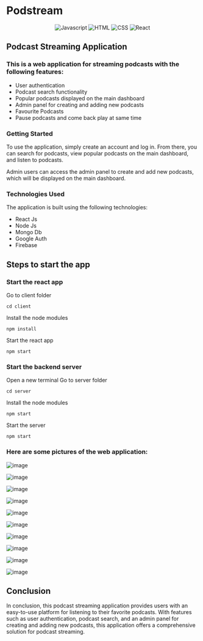 # Podstream
<div align='center'>


![Javascript](https://img.shields.io/badge/Javascript-Language-yellow)
![HTML](https://img.shields.io/badge/HTML-Hypertext-red)
![CSS](https://img.shields.io/badge/CSS-Styles-pink)
![React](https://img.shields.io/badge/React-Components-orange)

</div>

## Podcast Streaming Application


### This is a web application for streaming podcasts with the following features:
- User authentication
- Podcast search functionality
- Popular podcasts displayed on the main dashboard
- Admin panel for creating and adding new podcasts
- Favourite Podcasts
- Pause podcasts and come back play at same time

### Getting Started
To use the application, simply create an account and log in. From there, you can search for podcasts, view popular podcasts on the main dashboard, and listen to podcasts.

Admin users can access the admin panel to create and add new podcasts, which will be displayed on the main dashboard.

### Technologies Used
The application is built using the following technologies:

- React Js
- Node Js
- Mongo Db
- Google Auth
- Firebase

## Steps to start the app

### Start the react app
Go to client folder
```
cd client
```
Install the node modules
```
npm install
```
Start the react app
```
npm start
```

### Start the backend server
Open a new terminal
Go to server folder
```
cd server
```
Install the node modules
```
npm start
```
Start the server
```
npm start
```


### Here are some pictures of the web application:

![image](https://user-images.githubusercontent.com/100614635/233979351-604732a6-eb97-4124-a4b9-9a07a22f7f9d.png)

![image](https://user-images.githubusercontent.com/64485885/234602896-a1bd8bcc-b72b-4821-83d6-8ad885bf435e.png)

![image](https://user-images.githubusercontent.com/100614635/233979651-69b5dc7f-7c47-404b-9211-dd2a3140bcaa.png)

![image](https://user-images.githubusercontent.com/100614635/233979805-0d1c2381-afb9-4f24-b935-7cef18ccc57f.png)

![image](https://user-images.githubusercontent.com/100614635/233980092-bb4748fd-4199-4d5c-a676-f340ed71c699.png)

![image](https://user-images.githubusercontent.com/100614635/233980287-a0bdf848-7a63-48d3-9f1c-7e7cac717e4c.png)

![image](https://user-images.githubusercontent.com/100614635/233980638-36af0f43-6f38-410c-840a-c3d5ba1ccaee.png)

![image](https://user-images.githubusercontent.com/64485885/234604188-a0ba3e8a-a8fe-4465-afa6-17c34e46848c.png)

![image](https://user-images.githubusercontent.com/100614635/233981364-5124943f-9016-43a5-aa42-3eee4b231430.png)

![image](https://user-images.githubusercontent.com/100614635/233981534-65a6ebb2-3963-4130-8704-db39695f9ac9.png)

## Conclusion

In conclusion, this podcast streaming application provides users with an easy-to-use platform for listening to their favorite podcasts. With features such as user authentication, podcast search, and an admin panel for creating and adding new podcasts, this application offers a comprehensive solution for podcast streaming. 
